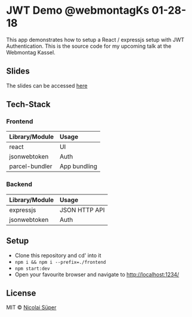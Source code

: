# JWT Demo @webmontagKs 01-28-18

This app demonstrates how to setup a React / expressjs setup with JWT Authentication.
This is the source code for my upcoming talk at the Webmontag Kassel.

## Slides

The slides can be accessed [here](https://docs.google.com/presentation/d/1q2a6LcszC7fHgvMlCDVhuILMBvPtaCTGpYfAw3VL7uE/edit?usp=sharing)

## Tech-Stack

### Frontend
|  Library/Module  |  Usage        |
|:-----------------|:--------------|
| react            | UI            |
| jsonwebtoken     | Auth          |
| parcel-bundler   | App bundling  |

### Backend
|  Library/Module  |  Usage        |
|:-----------------|:--------------|
| expressjs        | JSON HTTP API |
| jsonwebtoken     | Auth          |

## Setup

- Clone this repository and cd' into it
- `npm i && npm i --prefix=./frontend`
- `npm start:dev`
- Open your favourite browser and navigate to [http://localhost:1234/](http://localhost:1234/)

## License

MIT &copy; [Nicolai Süper](https://twitter.com/nsueper)
